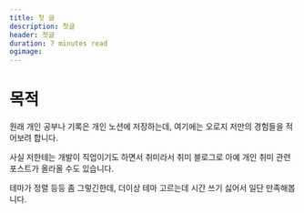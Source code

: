 ```yaml
---
title: 첫 글
description: 첫글
header: 첫글
duration: 7 minutes read
ogimage:
---
```


# 목적

원래 개인 공부나 기록은 개인 노션에 저장하는데, 여기에는 오로지 저만의 경험들을 적어보려 합니다.

사실 저한테는 개발이 직업이기도 하면서 취미라서 취미 블로그로 아예 개인 취미 관련 포스트가 올라올 수도 있습니다.

테마가 정렬 등등 좀 그렇긴한데, 더이상 테마 고르는데 시간 쓰기 싫어서 일단 만족해봅니다.